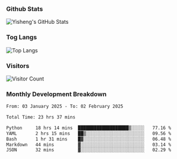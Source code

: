 ### Github Stats
![Yisheng's GitHub Stats](https://github-readme-stats-9qabuvhk1-gongyisheng.vercel.app/api?username=gongyisheng&count_private=true&show_icons=true)
### Tog Langs
![Top Langs](https://github-readme-stats-9qabuvhk1-gongyisheng.vercel.app/api/top-langs/?username=gongyisheng&layout=compact)
### Visitors
![Visitor Count](https://profile-counter.glitch.me/gongyisheng/count.svg)
### Monthly Development Breakdown
<!--START_SECTION:waka-->

```txt
From: 03 January 2025 - To: 02 February 2025

Total Time: 23 hrs 37 mins

Python     18 hrs 14 mins  ███████████████████▒░░░░░   77.16 %
YAML       2 hrs 15 mins   ██▒░░░░░░░░░░░░░░░░░░░░░░   09.56 %
Bash       1 hr 31 mins    █▓░░░░░░░░░░░░░░░░░░░░░░░   06.48 %
Markdown   44 mins         ▓░░░░░░░░░░░░░░░░░░░░░░░░   03.14 %
JSON       32 mins         ▓░░░░░░░░░░░░░░░░░░░░░░░░   02.29 %
```

<!--END_SECTION:waka-->
